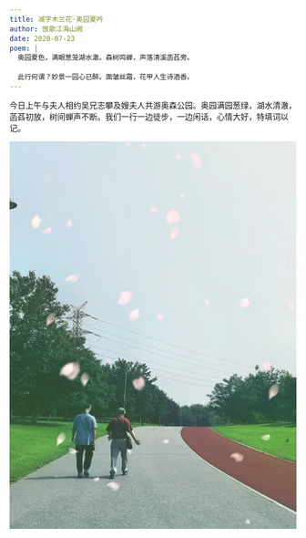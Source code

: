 ```yaml
---
title: 减字木兰花·奥园夏吟
author: 放歌江海山阙
date: 2020-07-23
poem: |
  奥园夏色，满眼葱笼湖水澈。森树鸣蝉，声落清溪菡萏旁。

  此行何谓？妙景一园心已醉。面皱丝霜，花甲人生诗酒香。
---
```


今日上午与夫人相约吴兄志攀及嫂夫人共游奥森公园。奥园满园葱绿，湖水清澈，菡萏初放，树间蝉声不断。我们一行一边徒步，一边闲话，心情大好，特填词以记。

![走路背影](./image.jpg)
